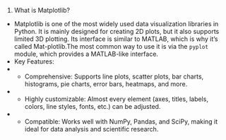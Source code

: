 1. What is Matplotlib?
- Matplotlib is one of the most widely used data visualization libraries in Python. It is mainly designed for creating 2D plots, but it also supports limited 3D plotting. Its interface is similar to MATLAB, which is why it’s called Mat-plotlib.The most common way to use it is via the `pyplot` module, which provides a MATLAB-like interface.
- Key Features:
- - Comprehensive: Supports line plots, scatter plots, bar charts, histograms, pie charts, error bars, heatmaps, and more.
- - Highly customizable: Almost every element (axes, titles, labels, colors, line styles, fonts, etc.) can be adjusted.
- - Compatible: Works well with NumPy, Pandas, and SciPy, making it ideal for data analysis and scientific research.



```  ```
